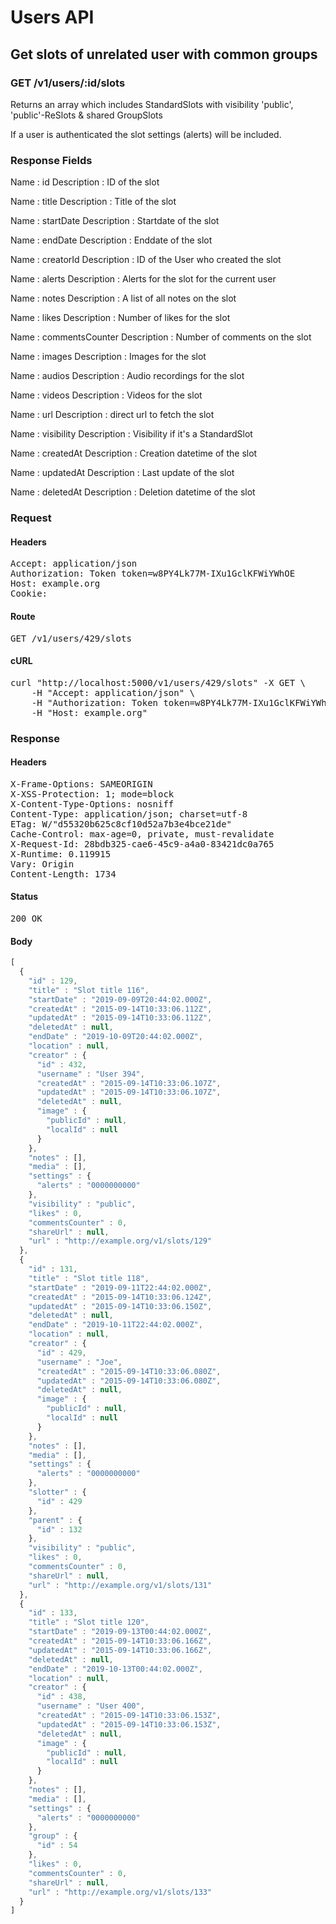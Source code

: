 # Users API

## Get slots of unrelated user with common groups

### GET /v1/users/:id/slots

Returns an array which includes StandardSlots with visibility &#39;public&#39;, &#39;public&#39;-ReSlots &amp; shared GroupSlots

If a user is authenticated the slot settings (alerts) will be included.

### Response Fields

Name : id
Description : ID of the slot

Name : title
Description : Title of the slot

Name : startDate
Description : Startdate of the slot

Name : endDate
Description : Enddate of the slot

Name : creatorId
Description : ID of the User who created the slot

Name : alerts
Description : Alerts for the slot for the current user

Name : notes
Description : A list of all notes on the slot

Name : likes
Description : Number of likes for the slot

Name : commentsCounter
Description : Number of comments on the slot

Name : images
Description : Images for the slot

Name : audios
Description : Audio recordings for the slot

Name : videos
Description : Videos for the slot

Name : url
Description : direct url to fetch the slot

Name : visibility
Description : Visibility if it&#39;s a StandardSlot

Name : createdAt
Description : Creation datetime of the slot

Name : updatedAt
Description : Last update of the slot

Name : deletedAt
Description : Deletion datetime of the slot

### Request

#### Headers

<pre>Accept: application/json
Authorization: Token token=w8PY4Lk77M-IXu1GclKFWiYWhOE
Host: example.org
Cookie: </pre>

#### Route

<pre>GET /v1/users/429/slots</pre>

#### cURL

<pre class="request">curl &quot;http://localhost:5000/v1/users/429/slots&quot; -X GET \
	-H &quot;Accept: application/json&quot; \
	-H &quot;Authorization: Token token=w8PY4Lk77M-IXu1GclKFWiYWhOE&quot; \
	-H &quot;Host: example.org&quot;</pre>

### Response

#### Headers

<pre>X-Frame-Options: SAMEORIGIN
X-XSS-Protection: 1; mode=block
X-Content-Type-Options: nosniff
Content-Type: application/json; charset=utf-8
ETag: W/&quot;d55320b625c8cf10d52a7b3e4bce21de&quot;
Cache-Control: max-age=0, private, must-revalidate
X-Request-Id: 28bdb325-cae6-45c9-a4a0-83421dc0a765
X-Runtime: 0.119915
Vary: Origin
Content-Length: 1734</pre>

#### Status

<pre>200 OK</pre>

#### Body

```javascript
[
  {
    "id" : 129,
    "title" : "Slot title 116",
    "startDate" : "2019-09-09T20:44:02.000Z",
    "createdAt" : "2015-09-14T10:33:06.112Z",
    "updatedAt" : "2015-09-14T10:33:06.112Z",
    "deletedAt" : null,
    "endDate" : "2019-10-09T20:44:02.000Z",
    "location" : null,
    "creator" : {
      "id" : 432,
      "username" : "User 394",
      "createdAt" : "2015-09-14T10:33:06.107Z",
      "updatedAt" : "2015-09-14T10:33:06.107Z",
      "deletedAt" : null,
      "image" : {
        "publicId" : null,
        "localId" : null
      }
    },
    "notes" : [],
    "media" : [],
    "settings" : {
      "alerts" : "0000000000"
    },
    "visibility" : "public",
    "likes" : 0,
    "commentsCounter" : 0,
    "shareUrl" : null,
    "url" : "http://example.org/v1/slots/129"
  },
  {
    "id" : 131,
    "title" : "Slot title 118",
    "startDate" : "2019-09-11T22:44:02.000Z",
    "createdAt" : "2015-09-14T10:33:06.124Z",
    "updatedAt" : "2015-09-14T10:33:06.150Z",
    "deletedAt" : null,
    "endDate" : "2019-10-11T22:44:02.000Z",
    "location" : null,
    "creator" : {
      "id" : 429,
      "username" : "Joe",
      "createdAt" : "2015-09-14T10:33:06.080Z",
      "updatedAt" : "2015-09-14T10:33:06.080Z",
      "deletedAt" : null,
      "image" : {
        "publicId" : null,
        "localId" : null
      }
    },
    "notes" : [],
    "media" : [],
    "settings" : {
      "alerts" : "0000000000"
    },
    "slotter" : {
      "id" : 429
    },
    "parent" : {
      "id" : 132
    },
    "visibility" : "public",
    "likes" : 0,
    "commentsCounter" : 0,
    "shareUrl" : null,
    "url" : "http://example.org/v1/slots/131"
  },
  {
    "id" : 133,
    "title" : "Slot title 120",
    "startDate" : "2019-09-13T00:44:02.000Z",
    "createdAt" : "2015-09-14T10:33:06.166Z",
    "updatedAt" : "2015-09-14T10:33:06.166Z",
    "deletedAt" : null,
    "endDate" : "2019-10-13T00:44:02.000Z",
    "location" : null,
    "creator" : {
      "id" : 438,
      "username" : "User 400",
      "createdAt" : "2015-09-14T10:33:06.153Z",
      "updatedAt" : "2015-09-14T10:33:06.153Z",
      "deletedAt" : null,
      "image" : {
        "publicId" : null,
        "localId" : null
      }
    },
    "notes" : [],
    "media" : [],
    "settings" : {
      "alerts" : "0000000000"
    },
    "group" : {
      "id" : 54
    },
    "likes" : 0,
    "commentsCounter" : 0,
    "shareUrl" : null,
    "url" : "http://example.org/v1/slots/133"
  }
]
```

